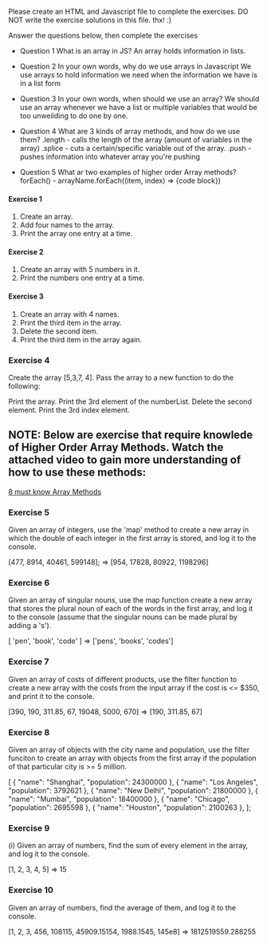Please create an HTML and Javascript file to complete the exercises.
DO NOT write the  exercise solutions in this file. thx! :)


Answer the questions below, then complete the exercises

- Question 1 
    What is an array in JS?
    An array holds information in lists.

- Question 2
In your own words, why do we use arrays in Javascript
We use arrays to hold information we need when the information we have is in a list form

- Question 3
In your own words, when should we use an array?
We should use an array whenever we have a list or multiple variables that would be too unweilding to do one by one.

- Question 4
 What are 3 kinds of array methods, and how do we use them?
 .length - calls the length of the array (amount of variables in the array)
 .splice - cuts a certain/specific variable out of the array.
 .push - pushes information into whatever array you're pushing

 - Question 5
 What ar two examples of higher order Array methods? 
 forEach() - arrayName.forEach((item, index) => {code block})



#### Exercise 1
1. Create an array.
2. Add four names to the array.
3. Print the array one entry at a time.

#### Exercise 2
1. Create an array with 5 numbers in it.
2. Print the numbers one entry at a time.

#### Exercise 3
1. Create an array with 4 names.
2. Print the third item in the array.
3. Delete the second item.
4. Print the third item in the array again.


### Exercise 4 
Create the array [5,3,7, 4]. Pass the array to a new function to do the following:

Print the array.
Print the 3rd element of the numberList.
Delete the second element.
Print the 3rd index element.


## NOTE: Below are exercise that require knowlede of Higher Order Array Methods. Watch the attached video to gain more understanding of how to use these methods:

[8 must know Array Methods](https://www.youtube.com/watch?v=R8rmfD9Y5-c&t=153s)



### Exercise 5 

Given an array of integers, use the 'map' method to create a new array in which the double of each integer in the first array is stored, and log it to the console.

[477, 8914, 40461, 599148]; => [954, 17828, 80922, 1198296]


### Exercise 6

Given an array of singular nouns, use the map function create a new array that stores the plural noun of each of the words in the first array, and log it to the console (assume that the singular nouns can be made plural by adding a 's').

[ 'pen', 'book', 'code' ] => ['pens', 'books', 'codes']


### Exercise 7 

Given an array of costs of different products, use the filter function to create a new array with the costs from the input array if the cost is <= $350, and print it to the console.


[390, 190, 311.85, 67, 19048, 5000, 670] => [190, 311.85, 67]



### Exercise 8


Given an array of objects with the city name and population, use the filter funciton to create an array with objects from the first array if the population of that particular city is >= 5 million.

[
  { "name": "Shanghai", "population": 24300000 },
  { "name": "Los Angeles", "population": 3792621 },
  { "name": "New Delhi", "population": 21800000 },
  { "name": "Mumbai", "population": 18400000 },
  { "name": "Chicago", "population": 2695598 },
  { "name": "Houston", "population": 2100263 },
];



### Exercise 9 

(i) Given an array of numbers, find the sum of every element in the array, and log it to the console.

[1, 2, 3, 4, 5] =>  15


### Exercise 10 

Given an array of numbers, find the average of them, and log it to the console.

[1, 2, 3, 456, 108115, 45909.15154, 1988.1545, 145e8] => 1812519559.288255

